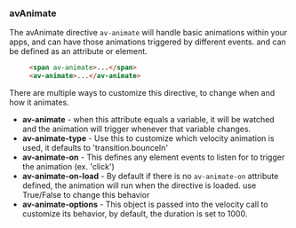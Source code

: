 ### avAnimate

The avAnimate directive `av-animate` will handle basic animations within your apps, and can have those animations triggered by different events. and can be defined as an attribute or element.

```html
     <span av-animate>...</span>
     <av-animate>...</av-animate>
```

There are multiple ways to customize this directive, to change when and how it animates.

* **av-animate** - when this attribute equals a variable, it will be watched and the animation will trigger whenever that variable changes.
* **av-animate-type** - Use this to customize which velocity animation is used, it defaults to 'transition.bounceIn'
* **av-animate-on** - This defines any element events to listen for to trigger the animation (ex. 'click')
* **av-animate-on-load** - By default if there is no `av-animate-on` attribute defined, the animation will run when the directive is loaded. use True/False to change this behavior
* **av-animate-options** - This object is passed into the velocity call to customize its behavior, by default, the duration is set to 1000.
